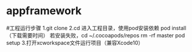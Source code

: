 # appframework

#工程运行步骤
1.git clone
2.cd 进入工程目录，使用pod安装依赖   pod install（下载需要时间）
若安装失败，cd ~/.cocoapods/repos
                        rm -rf master
                        pod setup
3.打开xcworkspace文件运行项目（兼容Xcode10）
